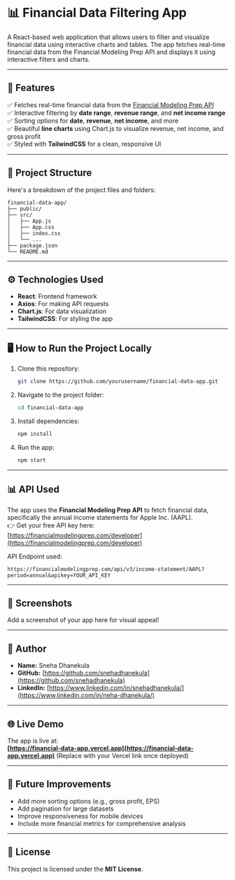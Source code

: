 # 📊 Financial Data Filtering App

A React-based web application that allows users to filter and visualize financial data using interactive charts and tables. The app fetches real-time financial data from the Financial Modeling Prep API and displays it using interactive filters and charts.

---

## 🚀 Features

✅ Fetches real-time financial data from the [Financial Modeling Prep API](https://financialmodelingprep.com/)  
✅ Interactive filtering by **date range**, **revenue range**, and **net income range**  
✅ Sorting options for **date**, **revenue**, **net income**, and more  
✅ Beautiful **line charts** using Chart.js to visualize revenue, net income, and gross profit  
✅ Styled with **TailwindCSS** for a clean, responsive UI  

---

## 📂 Project Structure

Here's a breakdown of the project files and folders:

```
financial-data-app/
├── public/
├── src/
│   ├── App.js
│   ├── App.css
│   ├── index.css
│   └── ...
├── package.json
└── README.md
```

---

## ⚙️ Technologies Used

- **React**: Frontend framework
- **Axios**: For making API requests
- **Chart.js**: For data visualization
- **TailwindCSS**: For styling the app

---

## 🖥️ How to Run the Project Locally

1. Clone this repository:

   ```bash
   git clone https://github.com/yourusername/financial-data-app.git
   ```

2. Navigate to the project folder:

   ```bash
   cd financial-data-app
   ```

3. Install dependencies:

   ```bash
   npm install
   ```

4. Run the app:

   ```bash
   npm start
   ```

---

## 📊 API Used

The app uses the **Financial Modeling Prep API** to fetch financial data, specifically the annual income statements for Apple Inc. (AAPL).  
👉 Get your free API key here: [https://financialmodelingprep.com/developer](https://financialmodelingprep.com/developer)

API Endpoint used:
```
https://financialmodelingprep.com/api/v3/income-statement/AAPL?period=annual&apikey=YOUR_API_KEY
```

---

## 📸 Screenshots

Add a screenshot of your app here for visual appeal!

---

## 👤 Author

- **Name:** Sneha Dhanekula  
- **GitHub:** [https://github.com/snehadhanekula](https://github.com/snehadhanekula)  
- **LinkedIn:** [https://www.linkedin.com/in/snehadhanekula/](https://www.linkedin.com/in/neha-dhanekula/)

---

## 🌐 Live Demo

The app is live at:  
**[https://financial-data-app.vercel.app](https://financial-data-app.vercel.app)** (Replace with your Vercel link once deployed)

---

## 🔧 Future Improvements

- Add more sorting options (e.g., gross profit, EPS)  
- Add pagination for large datasets  
- Improve responsiveness for mobile devices  
- Include more financial metrics for comprehensive analysis  

---

## 📄 License

This project is licensed under the **MIT License**.


